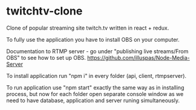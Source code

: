 # twitchtv-clone
Clone of popular streaming site twitch.tv written in react + redux. 


To fully use the application you have to install OBS on your computer. 

Documentation to RTMP server - go under "publishing live streams/From OBS" to see how to set up OBS.
https://github.com/illuspas/Node-Media-Server


To install application run "npm i" in every folder (api, client, rtmpserver).

To run application use "npm start" exactly the same way as in installing process, 
but now for each folder open separate console window as we need to have database, application and server runing simultaneously.
